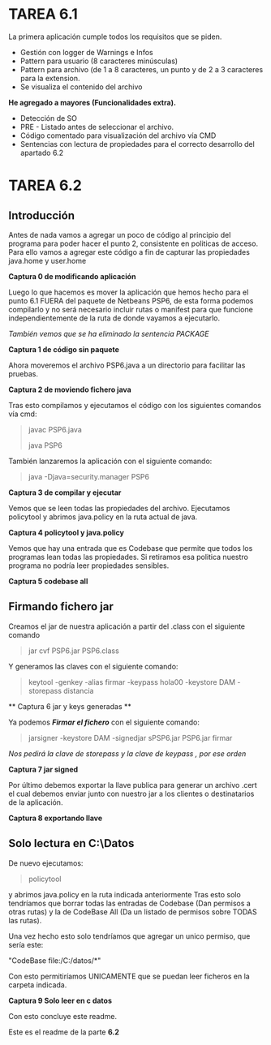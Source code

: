 # TAREA 6.1 #

La primera aplicación cumple todos los requisitos que se piden. 

- Gestión con logger de Warnings e Infos
- Pattern para usuario (8 caracteres minúsculas)
- Pattern para archivo (de 1 a 8 caracteres, un punto y de 2 a 3 caracteres para la extension.
- Se visualiza el contenido del archivo

**He agregado a mayores (Funcionalidades extra).**

- Detección de SO
- PRE - Listado antes de seleccionar el archivo.
- Código comentado para visualización del archivo vía CMD
- Sentencias con lectura de propiedades para el correcto desarrollo del apartado 6.2


# TAREA 6.2 #

## Introducción ##

Antes de nada vamos a agregar un poco de código al principio del programa para poder hacer el punto 2, consistente en politicas de acceso. Para ello vamos a agregar este código a fin de capturar las propiedades java.home y user.home

**Captura 0 de modificando aplicación**

Luego lo que hacemos es mover la aplicación que hemos hecho para el punto 6.1 FUERA del paquete de Netbeans PSP6, de esta forma podemos compilarlo y no será necesario incluir rutas o manifest para que funcione independientemente de la ruta de donde vayamos a ejecutarlo.

*También vemos que se ha eliminado la sentencia PACKAGE*

**Captura 1 de código sin paquete**


Ahora moveremos el archivo PSP6.java a un directorio para facilitar las pruebas.

**Captura 2 de moviendo fichero java**

Tras esto compilamos y ejecutamos el código con los siguientes comandos vía cmd:
> javac PSP6.java
>  
> java PSP6

También lanzaremos la aplicación con el siguiente comando:
> java -Djava=security.manager PSP6

**Captura 3 de compilar y ejecutar**

Vemos que se leen todas las propiedades del archivo. Ejecutamos policytool y abrimos java.policy en la ruta actual de java.


**Captura 4 policytool y java.policy**

Vemos que hay una entrada que es Codebase <All> que permite que todos los programas lean todas las propiedades. Si retiramos esa politica nuestro programa no podría leer propiedades sensibles.

**Captura 5 codebase all**




## Firmando fichero jar ##

Creamos el jar de nuestra aplicación a partir del .class con el siguiente comando

> jar cvf PSP6.jar PSP6.class

Y generamos las claves con el siguiente comando:

> keytool -genkey -alias firmar -keypass hola00 -keystore DAM -storepass distancia

** Captura 6 jar y keys generadas **


Ya podemos ***Firmar el fichero*** con el siguiente comando:

> jarsigner -keystore DAM -signedjar sPSP6.jar PSP6.jar firmar

*Nos pedirá la clave de storepass y la clave de keypass , por ese orden*

**Captura 7 jar signed**

Por último debemos exportar la llave publica para generar un archivo .cert el cual debemos enviar junto con nuestro jar a los clientes o destinatarios de la aplicación.

**Captura 8 exportando llave**



## Solo lectura en C:\Datos ##

De nuevo ejecutamos: 

> policytool

y abrimos java.policy en la ruta indicada anteriormente
Tras esto solo tendríamos que borrar todas las entradas de Codebase (Dan permisos a otras rutas) y la de CodeBase All (Da un listado de permisos sobre TODAS las rutas).

Una vez hecho esto solo tendríamos que agregar un unico permiso, que sería este:

"CodeBase file:/C:/datos/*"

Con esto permitiríamos UNICAMENTE que se puedan leer ficheros en la carpeta indicada.

**Captura 9 Solo leer en c datos**

Con esto concluye este readme. 

Este es el readme de la parte **6.2**

